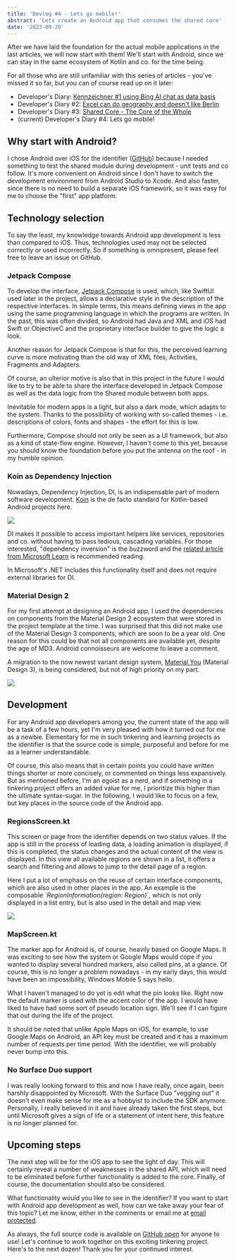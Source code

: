 ```yaml
---
title: 'Devlog #4 - Lets go mobile!'
abstract: 'Lets create an Android app that consumes the shared core'
date: '2023-09-20'
---
```


After we have laid the foundation for the actual mobile applications in the last articles, we will now start with them! We'll start with Android, since we can stay in the same ecosystem of Kotlin and co. for the time being.

For all those who are still unfamiliar with this series of articles - you've missed it so far, but you can of course read up on it later:

* Developer's Diary: [Kennzeichner #1 using Bing AI chat as data basis](https://tscholze.github.io/blog/2023-06-19-kennzeichner-1.html)
* Developer's Diary #2: [Excel can do geography and doesn't like Berlin](https://tscholze.github.io/blog/2023-06-19-kennzeichner-2.html)
* Developer's Diary #3: [Shared Core - The Core of the Whole](https://tscholze.github.io/blog/2023-06-21-kennzeichner-3.html)
* (current) Developer's Diary #4: Lets go mobile!

## Why start with Android? 

I chose Android over iOS for the identifier ([GitHub](https://github.com/tscholze/kotlin-kmm-kennzeichner/tree/main)) because I needed something to test the shared module during development - unit tests and co follow. It's more convenient on Android since I don't have to switch the development environment from Android Studio to Xcode. And also faster, since there is no need to build a separate iOS framework, so it was easy for me to choose the "first" app platform. 

## Technology selection 

To say the least, my knowledge towards Android app development is less than compared to iOS. Thus, technologies used may not be selected correctly or used incorrectly. So if something is omnipresent, please feel free to leave an issue on GitHub. 

### Jetpack Compose 

To develop the interface, [Jetpack Compose](https://developer.android.com/jetpack/compose?gclsrc=aw.ds&gclid=CjwKCAjwp6CkBhB_EiwAlQVyxToi4ukbYgeVJC975bDFJGmBwYY5yuPOOKFWq4wz-6XKk-6EZxlJnBoCcm0QAvD_BwE) is used, which, like SwiftUI used later in the project, allows a declarative style in the description of the respective interfaces. In simple terms, this means defining views in the app using the same programming language in which the programs are written. In the past, this was often divided, so Android had Java and XML and iOS had Swift or ObjectiveC and the proprietary interface builder to give the logic a look. 

Another reason for Jetpack Compose is that for this, the perceived learning curve is more motivating than the old way of XML files, Activities, Fragments and Adapters. 

Of course, an ulterior motive is also that in this project in the future I would like to try to be able to share the interface developed in Jetpack Compose as well as the data logic from the Shared module between both apps.  

Inevitable for modern apps is a light, but also a dark mode, which adapts to the system. Thanks to the possibility of working with so-called themes - i.e. descriptions of colors, fonts and shapes - the effort for this is low.

Furthermore, Compose should not only be seen as a UI framework, but also as a kind of state-flow engine. However, I haven't come to this yet, because you should know the foundation before you put the antenna on the roof - in my humble opinion. 

### Koin as Dependency Injection 

Nowadays, Dependency Injection, DI, is an indispensable part of modern software development. [Koin](https://insert-koin.io/) is the de facto standard for Kotlin-based Android projects here. 

[![](https://www.drwindows.de/news/wp-content/uploads/2024/06/Snap-4.png)](https://www.drwindows.de/news/wp-content/uploads/2024/06/Snap-4.png)

DI makes it possible to access important helpers like services, repositories and co. without having to pass tedious, cascading variables. For those interested, "dependency inversion" is the buzzword and the [related article from Microsoft Learn](https://learn.microsoft.com/en-us/dotnet/architecture/modern-web-apps-azure/architectural-principles#dependency-inversion) is recommended reading.  

In Microsoft's .NET includes this functionality itself and does not require external libraries for DI.  

### Material Design 2 

For my first attempt at designing an Android app, I used the dependencies on components from the Material Design 2 ecosystem that were stored in the project template at the time.  I was surprised that this did not make use of the Material Design 3 components, which are soon to be a year old. One reason for this could be that not all components are available yet, despite the age of MD3. Android connoisseurs are welcome to leave a comment.   

A migration to the now newest variant design system, [Material You](https://material.io/blog/announcing-material-you) (Material Design 3), is being considered, but not of high priority on my part.  

[![](https://www.drwindows.de/news/wp-content/uploads/2024/06/Frame-8.png)](https://www.drwindows.de/news/wp-content/uploads/2024/06/Frame-8.png)

## Development 

For any Android app developers among you, the current state of the app will be a task of a few hours, yet I'm very pleased with how it turned out for me as a newbie. Elementary for me in such tinkering and learning projects as the identifier is that the source code is simple, purposeful and before for me as a learner understandable.

Of course, this also means that in certain points you could have written things shorter or more concisely, or commented on things less expansively. But as mentioned before, I'm an egoist as a nerd, and if something in a tinkering project offers an added value for me, I prioritize this higher than the ultimate syntax-sugar. In the following, I would like to focus on a few, but key places in the source code of the Android app. 

### RegionsScreen.kt 

This screen or page from the identifier depends on two status values. If the app is still in the process of loading data, a loading animation is displayed, if this is completed, the status changes and the actual content of the view is displayed. In this view all available regions are shown in a list, it offers a search and filtering and allows to jump to the detail page of a region. 

Here I put a lot of emphasis on the reuse of certain interface components, which are also used in other places in the app. An example is the composable \`_RegionInformation(region: Region)_\`, which is not only displayed in a list entry, but is also used in the detail and map view. 

[![](https://www.drwindows.de/news/wp-content/uploads/2024/06/Snap-2-643x516.png)](https://www.drwindows.de/news/wp-content/uploads/2024/06/Snap-2.png)

### MapScreen.kt 

The marker app for Android is, of course, heavily based on Google Maps. It was exciting to see how the system or Google Maps would cope if you wanted to display several hundred markers, also called pins, at a glance. Of course, this is no longer a problem nowadays - in my early days, this would have been an impossibility, Windows Mobile 5 says hello. 

What I haven't managed to do yet is edit what the pin looks like. Right now the default marker is used with the accent color of the app. I would have liked to have had some sort of pseudo location sign. We'll see if I can figure that out during the life of the project. 

It should be noted that unlike Apple Maps on iOS, for example, to use Google Maps on Android, an API key must be created and it has a maximum number of requests per time period. With the identifier, we will probably never bump into this.  

### No Surface Duo support 

I was really looking forward to this and now I have really, once again, been harshly disappointed by Microsoft. With the Surface Duo "vegging out" it doesn't even make sense for me as a hobbyist to include the SDK anymore. Personally, I really believed in it and have already taken the first steps, but until Microsoft gives a sign of life or a statement of intent here, this feature is no longer planned for.  

## Upcoming steps 

The next step will be for the iOS app to see the light of day. This will certainly reveal a number of weaknesses in the shared API, which will need to be eliminated before further functionality is added to the core. Finally, of course, the documentation should also be considered. 

What functionality would you like to see in the identifier? If you want to start with Android app development as well, how can we take away your fear of this topic? Let me know, either in the comments or email me at [email protected](https://www.drwindows.de/cdn-cgi/l/email-protection#64100b060d0517240016130d0a000b13174a0001).  

As always, the full source code is available on [GitHub open](https://github.com/tscholze/kotlin-kmm-kennzeichner) for anyone to use! Let's continue to work together on this exciting tinkering project. Here's to the next dozen! Thank you for your continued interest.